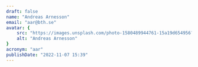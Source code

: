 ```yaml
---
draft: false
name: "Andreas Arnesson"
email: "aar@bth.se"
avatar: {
    src: "https://images.unsplash.com/photo-1580489944761-15a19d654956?&fit=crop&w=280",
    alt: "Andreas Arnesson"
}
acronym: "aar"
publishDate: "2022-11-07 15:39"
---
```

